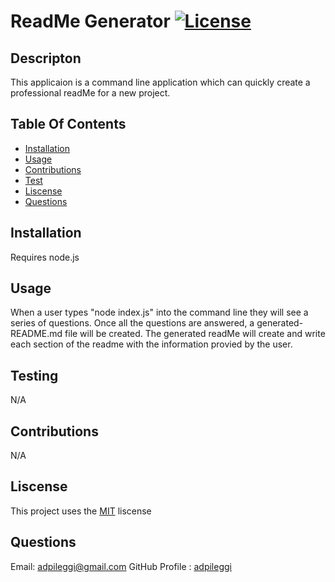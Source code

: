 # ReadMe Generator [![License](https://img.shields.io/badge/License-MIT-yellow.svg)](https://opensource.org/licenses/MIT)

  ## Descripton

  This applicaion is a command line application which can quickly create a professional readMe for a new project.

  ## Table Of Contents
   - [Installation](#installation)
   - [Usage](#usage)
   - [Contributions](#contributions)
   - [Test](#test)
   - [Liscense](#liscense)
   - [Questions](#questions)

  ## Installation

  Requires node.js

  ## Usage

  When a user types "node index.js" into the command line they will see a series of questions. Once all the questions are answered, a generated-README.md file will be created. The generated readMe will create and write each section of the readme with the information provied by the user.

  ## Testing

  N/A

  ## Contributions

  N/A

  ## Liscense

  This project uses the [MIT](https://opensource.org/licenses/MIT) liscense

  ## Questions
  Email: [adpileggi@gmail.com](mailto:adpileggi@gmail.com)
  GitHub Profile : [adpileggi](https://github.com/adpileggi)